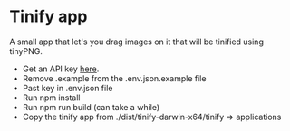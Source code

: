 # Tinify app

A small app that let's you drag images on it that will be tinified using tinyPNG.

- Get an API key [here](https://tinypng.com/developers).
- Remove .example from the .env.json.example file
- Past key in .env.json file
- Run npm install
- Run npm run build (can take a while)
- Copy the tinify app from ./dist/tinify-darwin-x64/tinify => applications
